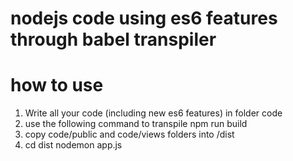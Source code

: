 # nodejs code using es6 features through babel transpiler

# how to use 
1. Write all your code (including new es6 features) in folder code
2. use the following command to transpile
        npm run build
3. copy code/public and code/views folders into /dist
4. cd dist
   nodemon app.js


